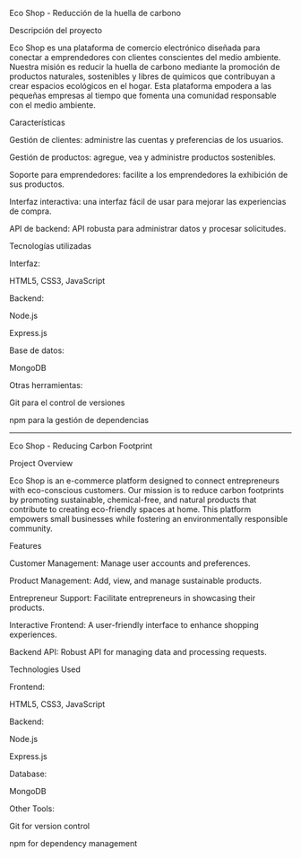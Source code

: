 Eco Shop - Reducción de la huella de carbono

Descripción del proyecto

Eco Shop es una plataforma de comercio electrónico diseñada para conectar a emprendedores con clientes conscientes del medio ambiente. Nuestra misión es reducir la huella de carbono mediante la promoción de productos naturales, sostenibles y libres de químicos que contribuyan a crear espacios ecológicos en el hogar. Esta plataforma empodera a las pequeñas empresas al tiempo que fomenta una comunidad responsable con el medio ambiente.

Características

Gestión de clientes: administre las cuentas y preferencias de los usuarios.

Gestión de productos: agregue, vea y administre productos sostenibles.

Soporte para emprendedores: facilite a los emprendedores la exhibición de sus productos.

Interfaz interactiva: una interfaz fácil de usar para mejorar las experiencias de compra.

API de backend: API robusta para administrar datos y procesar solicitudes.

Tecnologías utilizadas

Interfaz:

HTML5, CSS3, JavaScript

Backend:

Node.js

Express.js

Base de datos:

MongoDB

Otras herramientas:

Git para el control de versiones

npm para la gestión de dependencias


---------------


Eco Shop - Reducing Carbon Footprint

Project Overview

Eco Shop is an e-commerce platform designed to connect entrepreneurs with eco-conscious customers. Our mission is to reduce carbon footprints by promoting sustainable, chemical-free, and natural products that contribute to creating eco-friendly spaces at home. This platform empowers small businesses while fostering an environmentally responsible community.

Features

Customer Management: Manage user accounts and preferences.

Product Management: Add, view, and manage sustainable products.

Entrepreneur Support: Facilitate entrepreneurs in showcasing their products.

Interactive Frontend: A user-friendly interface to enhance shopping experiences.

Backend API: Robust API for managing data and processing requests.

Technologies Used

Frontend:

HTML5, CSS3, JavaScript

Backend:

Node.js

Express.js

Database:

MongoDB

Other Tools:

Git for version control

npm for dependency management